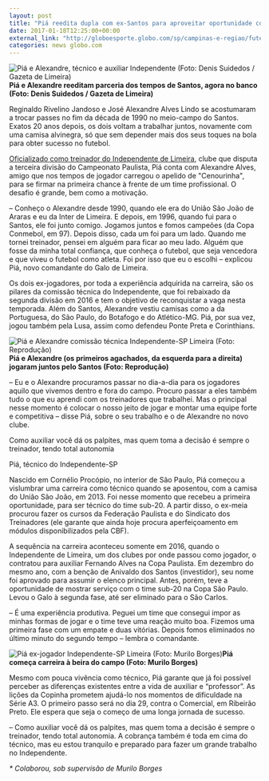 ```yaml
---
layout: post
title: "Piá reedita dupla com ex-Santos para aproveitar oportunidade como técnico"
date: 2017-01-18T12:25:00+00:00
external_link: "http://globoesporte.globo.com/sp/campinas-e-regiao/futebol/times/independente-de-limeira/noticia/2017/01/pia-reedita-dupla-com-ex-santos-para-aproveitar-oportunidade-como-tecnico.html"
categories: news globo.com
---
```

 ![Piá e Alexandre, técnico e auxiliar Independente (Foto: Denis Suidedos / Gazeta de Limeira)](http://s2.glbimg.com/7TGiqw_j3uX6-uiIYreBLZcI9-s=/187x126:933x766/350x300/s.glbimg.com/es/ge/f/original/2017/01/18/pia.alexandre.jpg "Piá e Alexandre, técnico e auxiliar Independente (Foto: Denis Suidedos / Gazeta de Limeira)")**Piá e Alexandre reeditam parceria dos tempos de Santos, agora&nbsp;no banco (Foto: Denis Suidedos / Gazeta de Limeira)**

Reginaldo Rivelino Jandoso e José Alexandre Alves Lindo se acostumaram a trocar passes no fim da década de 1990 no meio-campo do Santos. Exatos 20 anos depois, os dois voltam a trabalhar juntos, novamente com uma camisa alvinegra, só que sem depender mais dos seus toques na bola para obter sucesso no futebol.&nbsp;

[Oficializado como treinador do Independente de Limeira](http://globoesporte.globo.com/sp/campinas-e-regiao/futebol/times/independente-de-limeira/noticia/2016/12/independente-confirma-ex-meia-pia-como-tecnico-para-temporada-2017.html), clube que disputa a terceira divisão do Campeonato Paulista, Piá conta com Alexandre Alves, amigo que nos tempos de jogador carregou o apelido de "Cenourinha", para se firmar na primeira chance à frente de um time profissional. O desafio é grande, bem como a motivação.

– Conheço o Alexandre desde 1990, quando ele era do União São João de Araras e eu da Inter de Limeira. E depois, em 1996, quando fui para o Santos, ele foi junto comigo. Jogamos juntos e fomos campeões (da Copa Conmebol, em 97). Depois disso, cada um foi para um lado. Quando me tornei treinador, pensei em alguém para ficar ao meu lado. Alguém que fosse da minha total confiança, que conheça o futebol, que seja vencedora e que viveu o futebol como atleta. Foi por isso que eu o escolhi – explicou Piá, novo comandante do Galo de Limeira.

Os dois ex-jogadores, por toda a experiência adquirida na carreira, são os pilares da comissão técnica do Independente, que foi rebaixado da segunda divisão em 2016 e tem o objetivo de reconquistar a vaga nesta temporada. Além do Santos, Alexandre vestiu camisas como a da Portuguesa, do São Paulo, do Botafogo e do Atlético-MG.&nbsp;Piá, por sua vez, jogou também pela Lusa, assim como defendeu Ponte Preta e Corinthians.

 ![Piá e Alexandre comissão técnica Independente-SP Limeira (Foto: Reprodução)](http://s2.glbimg.com/sTvsuQ1ZVM8w8cMtDb5dePH0bqY=/0x0:690x599/690x600/s.glbimg.com/es/ge/f/original/2017/01/17/pia2.jpg "Piá e Alexandre comissão técnica Independente-SP Limeira (Foto: Reprodução)")**Piá e Alexandre (os primeiros agachados, da esquerda para a direita) jogaram juntos pelo Santos (Foto: Reprodução)**

–&nbsp;Eu e o Alexandre procuramos passar no dia-a-dia para os jogadores aquilo que vivemos dentro e fora do campo. Procuro passar a eles também tudo o que eu aprendi com os treinadores que trabalhei. Mas o principal nesse momento é colocar o nosso jeito de jogar e montar uma equipe forte e competitiva – disse Piá, sobre o seu trabalho e o de Alexandre no novo clube.&nbsp;

Como auxiliar você dá os palpites, mas quem toma a decisão é sempre o treinador, tendo total autonomia

Piá, técnico do Independente-SP

Nascido em Cornélio Procópio, no interior de São Paulo, Piá começou a vislumbrar uma carreira como técnico quando se aposentou, com a camisa do União São João, em 2013. Foi nesse momento que recebeu a primeira oportunidade, para ser técnico do time sub-20. A partir disso, o ex-meia procurou fazer os cursos da Federação Paulista e do Sindicato dos Treinadores (ele garante que ainda hoje procura aperfeiçoamento em módulos disponibilizados pela CBF).

A sequência na carreira aconteceu somente em 2016, quando o Independente de Limeira, um dos clubes por onde passou como jogador, o contratou para auxiliar Fernando Alves na Copa Paulista. Em dezembro do mesmo ano, com a benção de Anivaldo dos Santos (investidor), seu nome foi aprovado para assumir o elenco principal. Antes, porém, teve a oportunidade de mostrar serviço com o time sub-20 na Copa São Paulo. Levou o Galo à segunda fase, até ser eliminado para o São Carlos.

–&nbsp;É uma experiência produtiva. Peguei um time que consegui impor as minhas formas de jogar e o time teve uma reação muito boa. Fizemos uma primeira fase com um empate e duas vitórias. Depois fomos eliminados no último minuto do segundo tempo – lembra o comandante.&nbsp;

 ![Piá ex-jogador Independente-SP Limeira (Foto: Murilo Borges)](http://s2.glbimg.com/f75ZliY8qIhxjDzwHWE1oSQ1HLM=/0x0:1384x950/350x240/s.glbimg.com/es/ge/f/original/2016/07/21/pia3.jpg "Piá ex-jogador Independente-SP Limeira (Foto: Murilo Borges)")**Piá começa carreira à beira do campo (Foto: Murilo Borges)**

Mesmo com pouca vivência como técnico, Piá garante que já foi possível perceber as diferenças existentes entre a vida de auxiliar e “professor”. As lições da Copinha prometem ajudá-lo nos momentos de dificuldade na Série A3. O primeiro passo será no dia 29, contra o Comercial, em Ribeirão Preto. Ele espera que seja o começo de uma longa jornada de sucesso.

–&nbsp;Como auxiliar você dá os palpites, mas quem toma a decisão é sempre o treinador, tendo total autonomia. A cobrança também é toda em cima do técnico, mas eu estou tranquilo e preparado para fazer um grande trabalho no Independente.

_\* Colaborou, sob supervisão de Murilo Borges_


